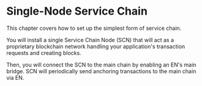 # Single-Node Service Chain <a id="single-node-service-chain"></a>

This chapter covers how to set up the simplest form of service chain.

You will install a single Service Chain Node (SCN) that will act as a proprietary blockchain network handling your application's transaction requests and creating blocks.

Then, you will connect the SCN to the main chain by enabling an EN's main bridge. SCN will periodically send anchoring transactions to the main chain via EN. 

 
